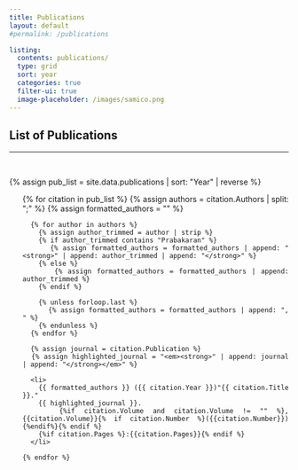 ```yaml
---
title: Publications
layout: default
#permalink: /publications

listing:
  contents: publications/
  type: grid
  sort: year
  categories: true
  filter-ui: true
  image-placeholder: /images/samico.png
---
```


<section class="box-content" style="width:100%">
<div class="publication-wrapper" style="text-align: justify;text-justify: inter-word;">
  <h2>List of Publications</h2>
  <hr><br>

  {% assign pub_list = site.data.publications | sort: "Year" | reverse %}

  <ol>
    {% for citation in pub_list %}
      {% assign authors = citation.Authors | split: ";" %}
      {% assign formatted_authors = "" %}

      {% for author in authors %}
        {% assign author_trimmed = author | strip %}
        {% if author_trimmed contains "Prabakaran" %}
          {% assign formatted_authors = formatted_authors | append: "<strong>" | append: author_trimmed | append: "</strong>" %}
        {% else %}
          {% assign formatted_authors = formatted_authors | append: author_trimmed %}
        {% endif %}

        {% unless forloop.last %}
          {% assign formatted_authors = formatted_authors | append: ", " %}
        {% endunless %}
      {% endfor %}

      {% assign journal = citation.Publication %}
      {% assign highlighted_journal = "<em><strong>" | append: journal | append: "</strong></em>" %}

      <li>
        {{ formatted_authors }} ({{ citation.Year }})"{{ citation.Title }}."
        {{ highlighted_journal }}.
        {%if citation.Volume and citation.Volume != "" %}, {{citation.Volume}}{% if citation.Number %}({{citation.Number}}){%endif%}{% endif %} 
        {%if citation.Pages %}:{{citation.Pages}}{% endif %}
      </li>

    {% endfor %}
  </ol>
</div>
</section>
